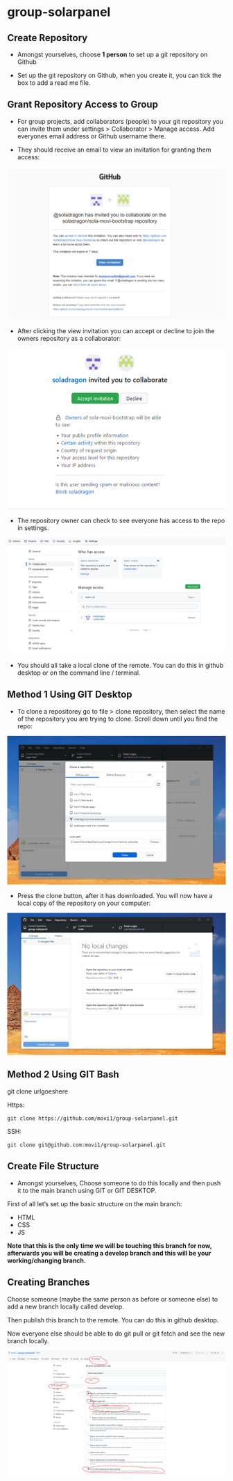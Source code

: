 # group-solarpanel 



## Create Repository

- Amongst yourselves, choose **1 person** to set up a git repository on Github

- Set up the git repository on Github, when you create it, you can tick the box to add a read me file.

## Grant Repository Access to Group

- For group projects, add collaborators (people) to your git repository you can invite them under settings > Collaborator > Manage access. Add everyones email address or Github username there.

- They should receive an email to view an invitation for granting them access:

![email invite](./img/readme/email-invite-example.PNG)

- After clicking the view invitation you can accept or decline to join the owners repository as a collaborator:

![invite-decline-accept](./img/readme/invite-accept-decline.PNG)

- The repository owner can check to see everyone has access to the repo in settings.

![visibility](./img/readme/visibility.PNG)

- You should all take a local clone of the remote. You can do this in github desktop or on the command line / terminal. 

## Method 1 Using GIT Desktop

- To clone a repositorey go to file > clone repository, then select the name of the repository you are trying to clone. Scroll down until you find the repo:

![clone-repo](./img/readme/clone-remote-repo.PNG)


- Press the clone button, after it has downloaded. You will now have a local copy of the repository on your computer:

![clone-repo-succes](./img/readme/clone-repo.PNG)

## Method 2 Using GIT Bash
git clone urlgoeshere

Https:
```
git clone https://github.com/movi1/group-solarpanel.git
```

SSH:
```
git clone git@github.com:movi1/group-solarpanel.git
```

## Create File Structure

- Amongst yourselves, Choose someone to do this locally and then push it to the main branch using GIT or GIT DESKTOP.

First of all let’s set up the basic structure on the main branch:
- HTML
- CSS
- JS

**Note that this is the only time we will be touching this branch for now, afterwards you will be creating a develop branch and this will be your working/changing branch.**

## Creating Branches

Choose someone (maybe the same person as before or someone else) to add a new branch locally called  develop.

Then publish this branch to the remote. You can do this in github desktop.

Now everyone else should be able to do git pull or git fetch and see the new branch locally.

![My Image](./img/readme/git-setup-rules.PNG)
